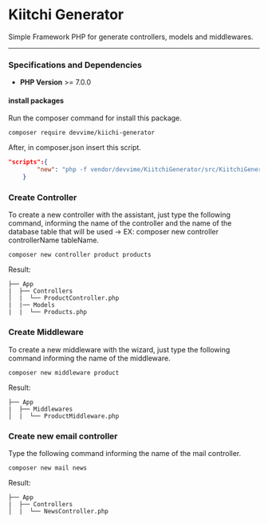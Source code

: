 # Kiitchi Generator

Simple Framework PHP for generate controllers, models and middlewares.

***

### Specifications and Dependencies

- **PHP Version** >= 7.0.0

#### install packages

Run the composer command for install this package.

```
composer require devvime/kiichi-generator
```

After, in composer.json insert this script.

```json
"scripts":{
        "new": "php -f vendor/devvime/KiitchiGenerator/src/KiitchiGenerator.php"
    }
```

### Create Controller

To create a new controller with the assistant, just type the following command, informing the name of the controller and the name of the database table that will be used -> EX: composer new controller controllerName tableName.

```
composer new controller product products
```

Result:

```
├── App
|  ├── Controllers
│  |  └── ProductController.php
|  |── Models
|  |  └── Products.php
```

### Create Middleware

To create a new middleware with the wizard, just type the following command informing the name of the middleware.

```
composer new middleware product
```

Result:

```
├── App
|  ├── Middlewares
│  |  └── ProductMiddleware.php
```

### Create new email controller

Type the following command informing the name of the mail controller.

```
composer new mail news
```

Result:

```
├── App
|  ├── Controllers
│  |  └── NewsController.php
```